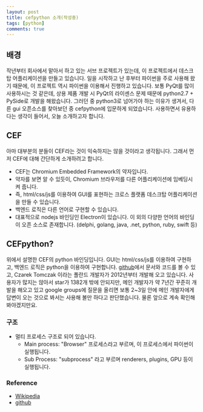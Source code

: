 ```yaml
---
layout: post
title: cefpython 소개(작성중)
tags: [python]
comments: true
---
```

## 배경
작년부터 회사에서 맡아서 하고 있는 서브 프로젝트가 있는데, 이 프로젝트에서 데스크탑 어플리케이션을 만들고 있습니다. 일을 시작하고 난 후부터 파이썬을 주로 사용해 왔기 때문에, 이 프로젝트 역시 파이썬을 이용해서 진행하고 있습니다. 보통 PyQt를 많이 사용하시는 것 같은데, 상용 제품 개발 시 PyQt의 라이센스 문제 때문에 python2.7 + PySide로 개발을 해왔습니다. 그러던 중 python3로 넘어가야 하는 이유가 생겨서, 다른 gui 오픈소스를 찾아보던 중 cefpython에 입문하게 되었습니다. 사용하면서 유용하다는 생각이 들어서, 오늘 소개하고자 합니다.

## CEF
아마 대부분의 분들이 CEF라는 것이 익숙하지는 않을 것이라고 생각됩니다. 그래서 먼저 CEF에 대해 간단하게 소개하려고 합니다. <br>
* CEF는 Chromium Embedded Framework의 약자입니다.
* 약자를 보면 알 수 있듯이, Chromium 브라우저를 다른 어플리케이션에 임베딩시켜 줍니다.
* 즉, html/css/js를 이용하여 GUI를 표현하는 크로스 플랫폼 데스크탑 어플리케이션을 만들 수 있습니다.
* 백엔드 로직은 다른 언어로 구현할 수 있습니다.
* 대표적으로 nodejs 바인딩인 Electron이 있습니다. 이 외의 다양한 언어의 바인딩이 오픈 소스로 존재합니다. (delphi, golang, java, .net, python, ruby, swift 등)

## CEFpython?
위에서 설명한 CEF의 python 바인딩입니다. GUI는 html/css/js를 이용하여 구현하고, 백엔드 로직은 python을 이용하여 구현합니다. [github](https://github.com/cztomczak/cefpython)에서 문서와 코드를 볼 수 있고, Czarek Tomczak 이라는 폴란드 개발자가 2012년부터 개발해 오고 있습니다. 사용자가 많지는 않아서 star가 1382개 밖에 안되지만, 메인 개발자가 약 7년간 꾸준히 개발을 해오고 있고 google groups에 질문을 올리면 보통 2~3일 안에 메인 개발자에게 답변이 오는 것으로 봐서는 사용해 볼만 하다고 판단했습니다. 물론 앞으로 계속 확인해봐야겠지만요.

### 구조
* 멀티 프로세스 구조로 되어 있습니다.
    * Main process: "Browser" 프로세스라고 부르며, 이 프로세스에서 파이썬이 실행됩니다.
    * Sub Process: "subprocess" 라고 부르며 renderers, plugins, GPU 등이 실행됩니다.




### Reference
* [Wikipedia](https://en.wikipedia.org/wiki/Chromium_Embedded_Framework)
* [github](https://github.com/cztomczak/cefpython)